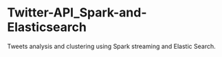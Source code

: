 # Twitter-API_Spark-and-Elasticsearch
Tweets analysis and clustering using Spark streaming and Elastic Search.
